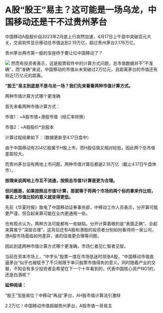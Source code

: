 # A股“股王”易主？这可能是一场乌龙，中国移动还是干不过贵州茅台

中国移动A股股价自2023年2月底上行突然加速，4月17日上午盘中突破百元大关，交易软件显示移动总市值达到2.19万亿，超过贵州茅台2.176万亿。

贵州茅台两市第一股的宝座终于要让位中国移动了？

![](https://inews.gtimg.com/om_bt/O42ReWfrozL0pEJ_OXnU_6zFIFKl8xpFXLb8bKvJah9ZYAA/1000)
然而有投资者表示，这是股票软件中的计算方式问题，总市值数据并不“不准确”，而“准确”来说，中国移动的市值从未突破过2万亿元，且距离茅台的市值还有将近1万亿元的距离。

**“股王”易主到底是不是乌龙一场？我们先来看看两种市值计算方式。**

两种市值计算方式哪个更准确

首先来看两种市值计算方式：

市值1：=A股市值+港股市值（经汇率转换）

市值2：=A股股价*总股本

计算过程结果如下：（数据更新至4.17日盘中）

由于中国移动有204亿股属于H股上市，而H股估值又相对较低，因此两个总市值差距较大。

而贵州茅台没有两地上市问题，两种市值计算后都是2.18万亿（截止4.17日午盘休市）。

**按理来说两地上市互不流通，按照总市值1计算是更为合理。**

**但问题是，如果按照总市值1计算，那就等于将两个市场的两个标的拿来作比较，事实上市值比较的意义就变得更低。**

先前《华夏时报》致电了中国移动证券事务部，中移动工作人员表示，分开算可能更严谨，但合起来算可能在业内更通用一些。

也有观点认为，两种方法可能都有一些缺陷。分开计算着眼的是“表面正确”。合起来算属于“深层合理”，这背后还有A股和港股的投资者分别如何看待同一家公司，港A股市场面临如何差异，谁的估值更合理等问题。

因此到底两种市值计算方式哪个更准确，市场仁者见仁智者见智。

当前在资本市场上，“中字头”股票一度在市场低迷时领涨A股，“中国移动市值直逼茅台”似乎也被赋予了不只局限于单只股票市值得失的意义。同时随着产业的交替，不知会有多少投资者会希望在下一个十年看到的，代表中国核心资产NO1的，还是白酒呢？

**延伸阅读：**

“股王”宝座易位？中移动“再战”茅台，AH股市值计算法引激辩

2.2万亿！中国移动市值超越贵州茅台，A股市值一哥易主

